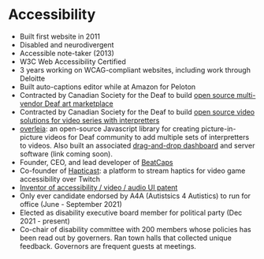 # Accessibility

* Built first website in 2011
* Disabled and neurodivergent
* Accessible note-taker (2013)
* W3C Web Accessibility Certified
* 3 years working on WCAG-compliant websites, including work through Deloitte
* Built auto-captions editor while at Amazon for Peloton
* Contracted by Canadian Society for the Deaf to build [open source multi-vendor Deaf art marketplace](https://github.com/goatandsheep/deafartspace) 
* Contracted by Canadian Society for the Deaf to build [open source video solutions for video series with interpretters](https://github.com/goatandsheep/pip/wiki)
* [overleia](https://github.com/goatandsheep/overleia): an open-source Javascript library for creating picture-in-picture videos for Deaf community to add multiple sets of interpretters to videos. Also built an associated [drag-and-drop dashboard](github.com/goatandsheep/beatcaps-react/) and server software (link coming soon).
* Founder, CEO, and lead developer of [BeatCaps](https://www.beatcaps.io/)
* Co-founder of [Hapticast](https://docs.google.com/presentation/d/1TeZfb4tftIsxQ-1Zd-7kaAQG1lgAyOUo6bCtmrGt-NY/edit): a platform to stream haptics for video game accessibility over Twitch
* [Inventor of accessibility / video / audio UI patent](https://patents.google.com/patent/US20200312280A1/en?assignee=Communote+Inc)
* Only ever candidate endorsed by A4A (Autistsics 4 Autistics) to run for office (June - September 2021)
* Elected as disability executive board member for political party (Dec 2021 - present)
* Co-chair of disability committee with 200 members whose policies has been read out by governers. Ran town halls that collected unique feedback. Governors are frequent guests at meetings.
